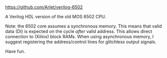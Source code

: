 https://github.com/Arlet/verilog-6502

A Verilog HDL version of the old MOS 6502 CPU.

Note: the 6502 core assumes a synchronous memory. This means that valid
data (DI) is expected on the cycle *after* valid address. This allows
direct connection to (Xilinx) block RAMs. When using asynchronous memory,
I suggest registering the address/control lines for glitchless output signals.

Have fun. 

